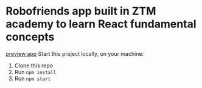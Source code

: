 # Robofriends app built in ZTM academy to learn React fundamental concepts
[preview app](https://george-silviu.github.io/robo-friends/)
Start this project locally, on your machine: <br>
1. Clone this repo
2. Run `npm install`
3. Run `npm start`
